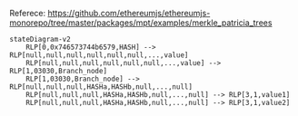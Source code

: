 Referece: https://github.com/ethereumjs/ethereumjs-monorepo/tree/master/packages/mpt/examples/merkle_patricia_trees

```mermaid
stateDiagram-v2
    RLP[0,0x746573744b6579,HASH] --> RLP[null,null,null,null,null,null,...,value]
    RLP[null,null,null,null,null,null,...,value] --> RLP[1,03030,Branch_node]
    RLP[1,03030,Branch_node] --> RLP[null,null,null,HASHa,HASHb,null,...,null]
    RLP[null,null,null,HASHa,HASHb,null,...,null] --> RLP[3,1,value1]
    RLP[null,null,null,HASHa,HASHb,null,...,null] --> RLP[3,1,value2]
```